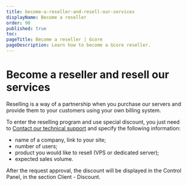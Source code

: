 ```yaml
---
title: become-a-reseller-and-resell-our-services
displayName: Become a reseller
order: 90
published: true
toc:
pageTitle: Become a reseller | Gcore
pageDescription: Learn how to become a Gcore reseller.
---
```

# Become a reseller and resell our services

Reselling is a way of a partnership when you purchase our servers and provide them to your customers using your own billing system.

To enter the reselling program and use special discount, you just need to <a href="https://gcore.com/docs/hosting/contact-our-technical-support" target="_blank">Contact our technical support</a> and specify the following information: 

- name of a company, link to your site;
- number of users; 
- product you would like to resell (VPS or dedicated server); 
- expected sales volume. 

After the request approval, the discount will be displayed in the Control Panel, in the section Client - Discount.